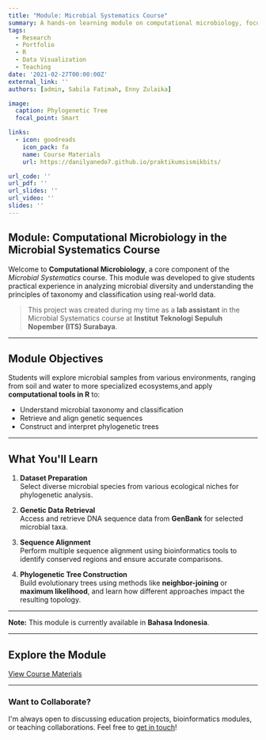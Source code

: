 ```yaml
---
title: "Module: Microbial Systematics Course"
summary: A hands-on learning module on computational microbiology, focused on microbial taxonomy, classification, and phylogenetic analysis using R.
tags:
  - Research
  - Portfolio
  - R
  - Data Visualization
  - Teaching
date: '2021-02-27T00:00:00Z'
external_link: ''
authors: [admin, Sabila Fatimah, Enny Zulaika]

image:
  caption: Phylogenetic Tree
  focal_point: Smart

links:
  - icon: goodreads
    icon_pack: fa
    name: Course Materials
    url: https://danilyanedo7.github.io/praktikumsismikbits/

url_code: ''
url_pdf: ''
url_slides: ''
url_video: ''
slides: ''
---
```


## Module: Computational Microbiology in the Microbial Systematics Course

Welcome to **Computational Microbiology**, a core component of the *Microbial Systematics* course. This module was developed to give students practical experience in analyzing microbial diversity and understanding the principles of taxonomy and classification using real-world data.

> This project was created during my time as a **lab assistant** in the Microbial Systematics course at **Institut Teknologi Sepuluh Nopember (ITS) Surabaya**.

---

## Module Objectives

Students will explore microbial samples from various environments, ranging from soil and water to more specialized ecosystems,and apply **computational tools in R** to:

- Understand microbial taxonomy and classification
- Retrieve and align genetic sequences
- Construct and interpret phylogenetic trees

---

## What You'll Learn

1. **Dataset Preparation**  
   Select diverse microbial species from various ecological niches for phylogenetic analysis.

2. **Genetic Data Retrieval**  
   Access and retrieve DNA sequence data from **GenBank** for selected microbial taxa.

3. **Sequence Alignment**  
   Perform multiple sequence alignment using bioinformatics tools to identify conserved regions and ensure accurate comparisons.

4. **Phylogenetic Tree Construction**  
   Build evolutionary trees using methods like **neighbor-joining** or **maximum likelihood**, and learn how different approaches impact the resulting topology.

---

**Note:** This module is currently available in **Bahasa Indonesia**.

---

## Explore the Module

[View Course Materials](https://danilyanedo7.github.io/praktikumsismikbits/)

---

### Want to Collaborate?

I'm always open to discussing education projects, bioinformatics modules, or teaching collaborations. Feel free to [get in touch](/#contact)!
